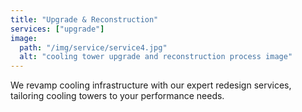 ```yaml
---
title: "Upgrade & Reconstruction"
services: ["upgrade"]
image:
  path: "/img/service/service4.jpg"
  alt: "cooling tower upgrade and reconstruction process image"
---
```


We revamp cooling infrastructure with our expert redesign services, tailoring cooling towers to your performance needs.
